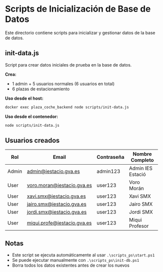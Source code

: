 # Scripts de Inicialización de Base de Datos

Este directorio contiene scripts para inicializar y gestionar datos de la base de datos.

## init-data.js

Script para crear datos iniciales de prueba en la base de datos.

**Crea:**

-   1 admin + 5 usuarios normales (6 usuarios en total)
-   6 plazas de estacionamiento

**Uso desde el host:**

```bash
docker exec plaza_coche_backend node scripts/init-data.js
```

**Uso desde el contenedor:**

```bash
node scripts/init-data.js
```

## Usuarios creados

| Rol   | Email                       | Contraseña | Nombre Completo   |
| ----- | --------------------------- | ---------- | ----------------- |
| Admin | admin@iestacio.gva.es       | admin123   | Admin IES Estació |
| User  | voro.moran@iestacio.gva.es  | user123    | Voro Morán        |
| User  | xavi.smx@iestacio.gva.es    | user123    | Xavi SMX          |
| User  | jairo.smx@iestacio.gva.es   | user123    | Jairo SMX         |
| User  | jordi.smx@iestacio.gva.es   | user123    | Jordi SMX         |
| User  | miqui.profe@iestacio.gva.es | user123    | Miqui Profesor    |

## Notas

-   Este script se ejecuta automáticamente al usar `.\scripts_ps\start.ps1`
-   Se puede ejecutar manualmente con `.\scripts_ps\init-db.ps1`
-   Borra todos los datos existentes antes de crear los nuevos
